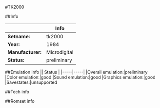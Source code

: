 #TK2000

##Info

||Info|
|-----|-----|
|**Setname:**|tk2000
|**Year:**|1984
|**Manufacturer:**|Microdigital
|**Status:**|preliminary

##Emulation info
|| Status |
|-----|-----|
|Overall emulation:|preliminary
|Color emulation:|good
|Sound emulation:|good
|Graphics emulation:|good
|Savestates:|unsupported

##Tech info

##Romset info

<!--- START OF EDITED COMMENT DO NOT TOUCH TEXT ABOVE-->

